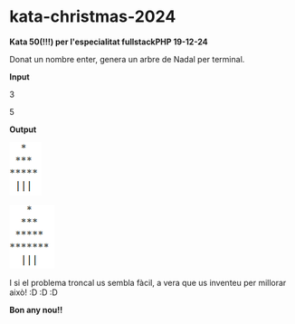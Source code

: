 # kata-christmas-2024

**Kata 50(!!!) per l'especialitat fullstackPHP 19-12-24**

Donat un nombre enter, genera un arbre de Nadal per terminal.

**Input**

3

5

**Output**


![alt text](arbolito3.png)


![alt text](arbolito5.png)

I si el problema troncal us sembla fàcil, a vera que us inventeu per millorar això! :D :D :D 

**Bon any nou!!**